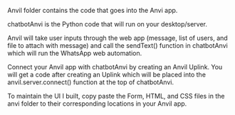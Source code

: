 Anvil folder contains the code that goes into the Anvi app. 

chatbotAnvi is the Python code that will run on your desktop/server.

Anvil will take user inputs through the web app (message, list of users, and file to attach with message) and call the sendText() function in 
chatbotAnvi which will run the WhatsApp web automation.

Connect your Anvil app with chatbotAnvi by creating an Anvil Uplink. You will get a code after creating an Uplink which will be placed into the
anvil.server.connect() function at the top of chatbotAnvi. 

To maintain the UI I built, copy paste the Form, HTML, and CSS files in the anvi folder to their corresponding locations in your Anvil app.
